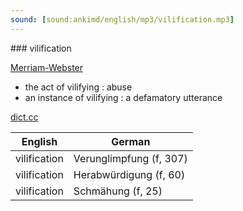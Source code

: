```yaml
---
sound: [sound:ankimd/english/mp3/vilification.mp3]
---
```


\### vilification

[Merriam-Webster](https://www.merriam-webster.com/dictionary/vilification)

- the act of vilifying : abuse
- an instance of vilifying : a defamatory utterance

[dict.cc](https://www.dict.cc/vilification)

| English        | German       |
| -------------- | ------------ |
| vilification | Verunglimpfung (f, 307) |
| vilification | Herabwürdigung (f, 60) |
| vilification | Schmähung (f, 25) |
